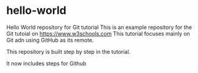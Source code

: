 # hello-world

Hello World repository for Git tutorial
This is an example repository for the Git tutoial on https://www.w3schools.com
This tutorial focuses mainly on Git adn using GitHub as its remote.

This repository is built step by step in the tutorial.

It now includes steps for Github
